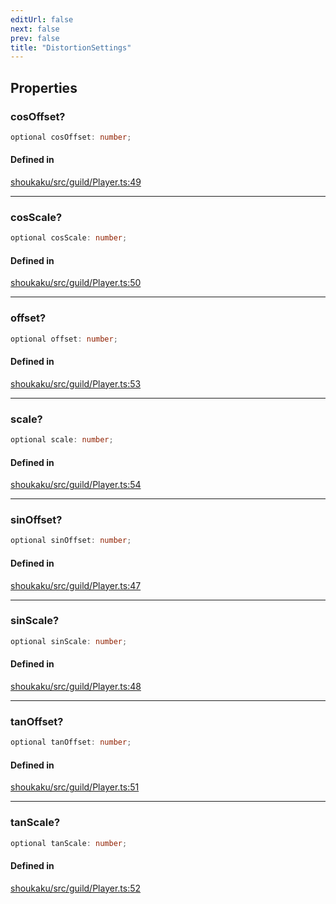 ```yaml
---
editUrl: false
next: false
prev: false
title: "DistortionSettings"
---
```


## Properties

<a id="cosoffset" name="cosoffset"></a>

### cosOffset?

```ts
optional cosOffset: number;
```

#### Defined in

[shoukaku/src/guild/Player.ts:49](https://github.com/shipgirlproject/shoukaku/blob/049b5dc536f3b28e41c5423a707d8a02ac9377a7/src/guild/Player.ts#L49)

***

<a id="cosscale" name="cosscale"></a>

### cosScale?

```ts
optional cosScale: number;
```

#### Defined in

[shoukaku/src/guild/Player.ts:50](https://github.com/shipgirlproject/shoukaku/blob/049b5dc536f3b28e41c5423a707d8a02ac9377a7/src/guild/Player.ts#L50)

***

<a id="offset" name="offset"></a>

### offset?

```ts
optional offset: number;
```

#### Defined in

[shoukaku/src/guild/Player.ts:53](https://github.com/shipgirlproject/shoukaku/blob/049b5dc536f3b28e41c5423a707d8a02ac9377a7/src/guild/Player.ts#L53)

***

<a id="scale" name="scale"></a>

### scale?

```ts
optional scale: number;
```

#### Defined in

[shoukaku/src/guild/Player.ts:54](https://github.com/shipgirlproject/shoukaku/blob/049b5dc536f3b28e41c5423a707d8a02ac9377a7/src/guild/Player.ts#L54)

***

<a id="sinoffset" name="sinoffset"></a>

### sinOffset?

```ts
optional sinOffset: number;
```

#### Defined in

[shoukaku/src/guild/Player.ts:47](https://github.com/shipgirlproject/shoukaku/blob/049b5dc536f3b28e41c5423a707d8a02ac9377a7/src/guild/Player.ts#L47)

***

<a id="sinscale" name="sinscale"></a>

### sinScale?

```ts
optional sinScale: number;
```

#### Defined in

[shoukaku/src/guild/Player.ts:48](https://github.com/shipgirlproject/shoukaku/blob/049b5dc536f3b28e41c5423a707d8a02ac9377a7/src/guild/Player.ts#L48)

***

<a id="tanoffset" name="tanoffset"></a>

### tanOffset?

```ts
optional tanOffset: number;
```

#### Defined in

[shoukaku/src/guild/Player.ts:51](https://github.com/shipgirlproject/shoukaku/blob/049b5dc536f3b28e41c5423a707d8a02ac9377a7/src/guild/Player.ts#L51)

***

<a id="tanscale" name="tanscale"></a>

### tanScale?

```ts
optional tanScale: number;
```

#### Defined in

[shoukaku/src/guild/Player.ts:52](https://github.com/shipgirlproject/shoukaku/blob/049b5dc536f3b28e41c5423a707d8a02ac9377a7/src/guild/Player.ts#L52)
